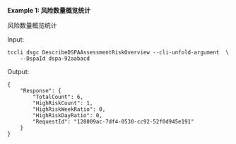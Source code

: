 **Example 1: 风险数量概览统计**

风险数量概览统计

Input: 

```
tccli dsgc DescribeDSPAAssessmentRiskOverview --cli-unfold-argument  \
    --DspaId dspa-92aabacd
```

Output: 
```
{
    "Response": {
        "TotalCount": 6,
        "HighRiskCount": 1,
        "HighRiskWeekRatio": 0,
        "HighRiskDayRatio": 0,
        "RequestId": "128009ac-7df4-0530-cc92-52f0d945e191"
    }
}
```

